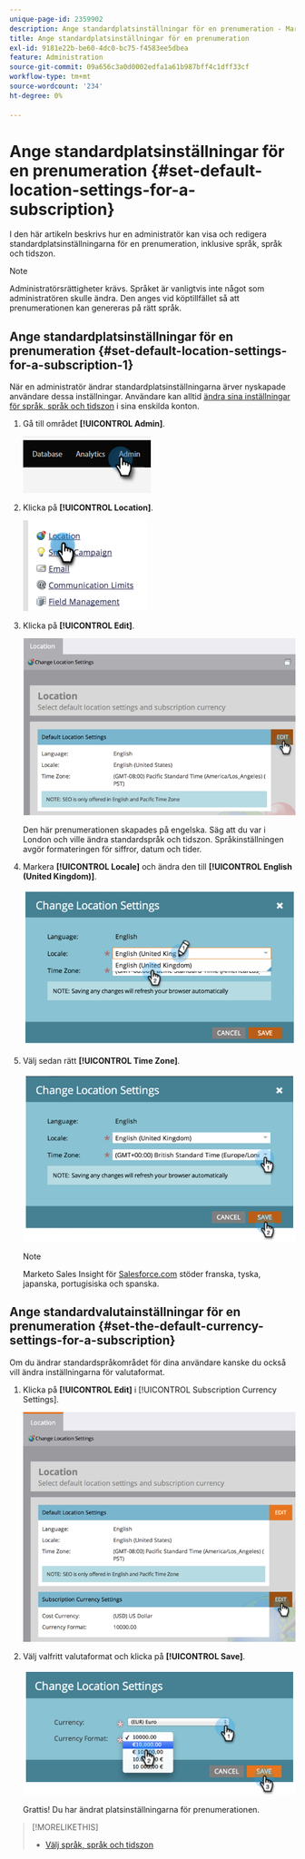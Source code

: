 ```yaml
---
unique-page-id: 2359902
description: Ange standardplatsinställningar för en prenumeration - Marketo Docs - produktdokumentation
title: Ange standardplatsinställningar för en prenumeration
exl-id: 9181e22b-be60-4dc0-bc75-f4583ee5dbea
feature: Administration
source-git-commit: 09a656c3a0d0002edfa1a61b987bff4c1dff33cf
workflow-type: tm+mt
source-wordcount: '234'
ht-degree: 0%

---
```


# Ange standardplatsinställningar för en prenumeration {#set-default-location-settings-for-a-subscription}

I den här artikeln beskrivs hur en administratör kan visa och redigera standardplatsinställningarna för en prenumeration, inklusive språk, språk och tidszon.

>[!NOTE]
>
>Administratörsrättigheter krävs. Språket är vanligtvis inte något som administratören skulle ändra. Den anges vid köptillfället så att prenumerationen kan genereras på rätt språk.

## Ange standardplatsinställningar för en prenumeration {#set-default-location-settings-for-a-subscription-1}

När en administratör ändrar standardplatsinställningarna ärver nyskapade användare dessa inställningar. Användare kan alltid [ändra sina inställningar för språk, språk och tidszon](/help/marketo/product-docs/administration/settings/select-your-language-locale-and-time-zone.md) i sina enskilda konton.

1. Gå till området **[!UICONTROL Admin]**.

   ![](assets/set-default-location-settings-for-a-subscription-1.png)

1. Klicka på **[!UICONTROL Location]**.

   ![](assets/set-default-location-settings-for-a-subscription-2.png)

1. Klicka på **[!UICONTROL Edit]**.

   ![](assets/set-default-location-settings-for-a-subscription-3.png)

   Den här prenumerationen skapades på engelska. Säg att du var i London och ville ändra standardspråk och tidszon. Språkinställningen avgör formateringen för siffror, datum och tider.

1. Markera **[!UICONTROL Locale]** och ändra den till **[!UICONTROL English (United Kingdom)]**.

   ![](assets/set-default-location-settings-for-a-subscription-4.png)

1. Välj sedan rätt **[!UICONTROL Time Zone]**.

   ![](assets/set-default-location-settings-for-a-subscription-5.png)

   >[!NOTE]
   >
   >Marketo Sales Insight för [Salesforce.com](https://salesforce.com/) stöder franska, tyska, japanska, portugisiska och spanska.

## Ange standardvalutainställningar för en prenumeration {#set-the-default-currency-settings-for-a-subscription}

Om du ändrar standardspråkområdet för dina användare kanske du också vill ändra inställningarna för valutaformat.

1. Klicka på **[!UICONTROL Edit]** i [!UICONTROL Subscription Currency Settings].

   ![](assets/set-default-location-settings-for-a-subscription-6.png)

1. Välj valfritt valutaformat och klicka på **[!UICONTROL Save]**.

   ![](assets/set-default-location-settings-for-a-subscription-7.png)

   Grattis! Du har ändrat platsinställningarna för prenumerationen.

>[!MORELIKETHIS]
>
>* [Välj språk, språk och tidszon](/help/marketo/product-docs/administration/settings/select-your-language-locale-and-time-zone.md)
